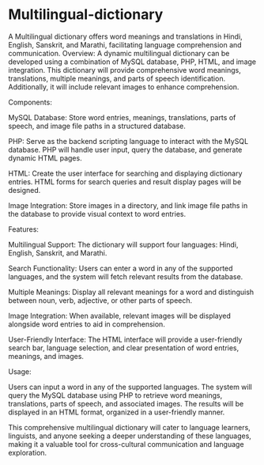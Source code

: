 # Multilingual-dictionary
A Multilingual dictionary offers word meanings and translations in Hindi, English, Sanskrit, and Marathi, facilitating language comprehension and communication.
Overview:
A dynamic multilingual dictionary can be developed using a combination of MySQL database, PHP, HTML, and image integration. This dictionary will provide comprehensive word meanings, translations, multiple meanings, and parts of speech identification. Additionally, it will include relevant images to enhance comprehension.

Components:

MySQL Database: Store word entries, meanings, translations, parts of speech, and image file paths in a structured database.

PHP: Serve as the backend scripting language to interact with the MySQL database. PHP will handle user input, query the database, and generate dynamic HTML pages.

HTML: Create the user interface for searching and displaying dictionary entries. HTML forms for search queries and result display pages will be designed.

Image Integration: Store images in a directory, and link image file paths in the database to provide visual context to word entries.

Features:

Multilingual Support: The dictionary will support four languages: Hindi, English, Sanskrit, and Marathi.

Search Functionality: Users can enter a word in any of the supported languages, and the system will fetch relevant results from the database.

Multiple Meanings: Display all relevant meanings for a word and distinguish between noun, verb, adjective, or other parts of speech.

Image Integration: When available, relevant images will be displayed alongside word entries to aid in comprehension.

User-Friendly Interface: The HTML interface will provide a user-friendly search bar, language selection, and clear presentation of word entries, meanings, and images.

Usage:

Users can input a word in any of the supported languages. The system will query the MySQL database using PHP to retrieve word meanings, translations, parts of speech, and associated images. The results will be displayed in an HTML format, organized in a user-friendly manner.

This comprehensive multilingual dictionary will cater to language learners, linguists, and anyone seeking a deeper understanding of these languages, making it a valuable tool for cross-cultural communication and language exploration.




